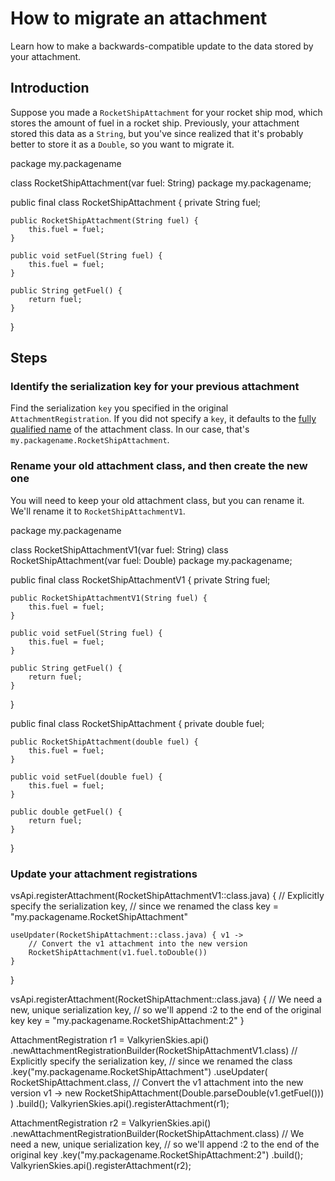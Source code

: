 # How to migrate an attachment

Learn how to make a backwards-compatible update to the data stored by your attachment.

## Introduction

Suppose you made a `RocketShipAttachment` for your rocket ship mod, which stores the amount of fuel in a rocket ship. Previously, your attachment stored this data as a `String`, but you've since realized that it's probably better to store it as a `Double`, so you want to migrate it.

<tabs group="ktj">
<tab title="Kotlin" group-key="kotlin">
<code-block lang="Kotlin">
package my.packagename

class RocketShipAttachment(var fuel: String)
</code-block>
</tab>
<tab title="Java" group-key="java">
<code-block lang="Java">
package my.packagename;

public final class RocketShipAttachment {
    private String fuel;

    public RocketShipAttachment(String fuel) {
        this.fuel = fuel;
    }

    public void setFuel(String fuel) {
        this.fuel = fuel;
    }

    public String getFuel() {
        return fuel;
    }
}
</code-block>
</tab>
</tabs>


## Steps

### Identify the serialization key for your previous attachment

Find the serialization `key` you specified in the original `AttachmentRegistration`. If you did not specify a `key`, it defaults to the [fully qualified name](https://docs.oracle.com/javase/specs/jls/se10/html/jls-6.html#jls-6.7) of the attachment class. In our case, that's `my.packagename.RocketShipAttachment`.

### Rename your old attachment class, and then create the new one

You will need to keep your old attachment class, but you can rename it. We'll rename it to `RocketShipAttachmentV1`.

<tabs group="ktj">
<tab title="Kotlin" group-key="kotlin">
<code-block lang="Kotlin">
package my.packagename

class RocketShipAttachmentV1(var fuel: String)
class RocketShipAttachment(var fuel: Double)
</code-block>
</tab>
<tab title="Java" group-key="java">
<code-block lang="Java">
package my.packagename;

public final class RocketShipAttachmentV1 {
    private String fuel;

    public RocketShipAttachmentV1(String fuel) {
        this.fuel = fuel;
    }

    public void setFuel(String fuel) {
        this.fuel = fuel;
    }

    public String getFuel() {
        return fuel;
    }
}

public final class RocketShipAttachment {
    private double fuel;

    public RocketShipAttachment(double fuel) {
        this.fuel = fuel;
    }

    public void setFuel(double fuel) {
        this.fuel = fuel;
    }

    public double getFuel() {
        return fuel;
    }
}

</code-block>
</tab>
</tabs>

### Update your attachment registrations

<tabs group="ktj">
<tab title="Kotlin" group-key="kotlin">
<code-block lang="Kotlin">
vsApi.registerAttachment(RocketShipAttachmentV1::class.java) {
    // Explicitly specify the serialization key,
    // since we renamed the class
    key = "my.packagename.RocketShipAttachment"

    useUpdater(RocketShipAttachment::class.java) { v1 ->
        // Convert the v1 attachment into the new version
        RocketShipAttachment(v1.fuel.toDouble())
    }
}

vsApi.registerAttachment(RocketShipAttachment::class.java) {
    // We need a new, unique serialization key, 
    // so we'll append :2 to the end of the original key
    key = "my.packagename.RocketShipAttachment:2"
}
</code-block>
</tab>
<tab title="Java" group-key="java">
<!--suppress WrsCodeBlockWidthInspection -->
<code-block lang="Java">
AttachmentRegistration r1 = ValkyrienSkies.api()
    .newAttachmentRegistrationBuilder(RocketShipAttachmentV1.class)
    // Explicitly specify the serialization key,
    // since we renamed the class
    .key("my.packagename.RocketShipAttachment")
    .useUpdater(
        RocketShipAttachment.class,
        // Convert the v1 attachment into the new version
        v1 -> new RocketShipAttachment(Double.parseDouble(v1.getFuel()))
    )
    .build();
ValkyrienSkies.api().registerAttachment(r1);

AttachmentRegistration r2 = ValkyrienSkies.api()
    .newAttachmentRegistrationBuilder(RocketShipAttachment.class)
    // We need a new, unique serialization key,
    // so we'll append :2 to the end of the original key
    .key("my.packagename.RocketShipAttachment:2")
    .build();
ValkyrienSkies.api().registerAttachment(r2);
</code-block>
</tab>
</tabs>

